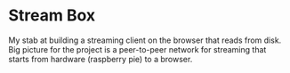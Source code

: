 # Stream Box

My stab at building a streaming client on the browser that reads from disk. Big picture for the project is a peer-to-peer network for streaming that starts from hardware (raspberry pie) to a browser. 
